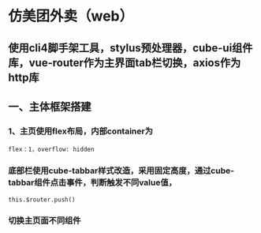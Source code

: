# 仿美团外卖（web）

## 使用cli4脚手架工具，stylus预处理器，cube-ui组件库，vue-router作为主界面tab栏切换，axios作为http库

## 一、主体框架搭建
### 1、主页使用flex布局，内部container为 
``` 
flex：1，overflow: hidden 
``` 
### 底部栏使用cube-tabbar样式改造，采用固定高度，通过cube-tabbar组件点击事件，判断触发不同value值，
```
this.$router.push() 
``` 
### 切换主页面不同组件